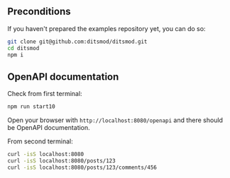 ## Preconditions

If you haven't prepared the examples repository yet, you can do so:

```bash
git clone git@github.com:ditsmod/ditsmod.git
cd ditsmod
npm i
```

## OpenAPI documentation

Check from first terminal:

```bash
npm run start10
```

Open your browser with `http://localhost:8080/openapi` and there
should be OpenAPI documentation.

From second terminal:

```bash
curl -isS localhost:8080
curl -isS localhost:8080/posts/123
curl -isS localhost:8080/posts/123/comments/456
```
